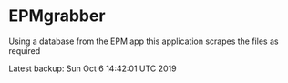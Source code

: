 # EPMgrabber
Using a database from the EPM app this application scrapes the files as required


Latest backup: Sun Oct 6 14:42:01 UTC 2019
